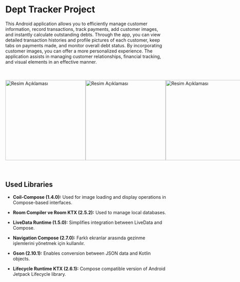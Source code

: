 # Dept Tracker Project 

This Android application allows you to efficiently manage customer information, record transactions, track payments, add customer images, and instantly calculate outstanding debts. Through the app, you can view detailed transaction histories and profile pictures of each customer, keep tabs on payments made, and monitor overall debt status. By incorporating customer images, you can offer a more personalized experience. The application assists in managing customer relationships, financial tracking, and visual elements in an effective manner.  
<br>
<br>

<div style="display: flex; align-items: center;">
  
  <img src="https://github.com/Tahir099/Dept-Project/assets/119082283/0e18d1c4-ac30-48e1-a8ab-29ffac8e48d7" alt="Resim Açıklaması" width="250"/>
  <img src="https://github.com/Tahir099/Dept-Project/assets/119082283/285ee172-513f-4b8b-bedb-1689faf0e6b9" alt="Resim Açıklaması" width="250"/>
  <img src="https://github.com/Tahir099/Dept-Project/assets/119082283/effeb251-9d75-4f77-9181-97eaafe1593d" alt="Resim Açıklaması" width="250"/>
  <img src="https://github.com/Tahir099/Dept-Project/assets/119082283/8e44f9b3-3948-4a90-a034-1d5ad6d20c42" alt="Resim Açıklaması" width="250"/>
  <img src="https://github.com/Tahir099/Dept-Project/assets/119082283/9926faea-4187-4136-a723-4f7e2d61ac42" alt="Resim Açıklaması" width="250"/>

</div>
<br>
<br>


## Used Libraries

- **Coil-Compose (1.4.0):** Used for image loading and display operations in Compose-based interfaces.

- **Room Compiler ve Room KTX (2.5.2):** Used to manage local databases.
- **LiveData Runtime (1.5.0):** Simplifies integration between LiveData and Compose.

- **Navigation Compose (2.7.0):** Farklı ekranlar arasında gezinme işlemlerini yönetmek için kullanılır.

- **Gson (2.10.1):** Enables conversion between JSON data and Kotlin objects.



- **Lifecycle Runtime KTX (2.6.1):** Compose compatible version of Android Jetpack Lifecycle library.
